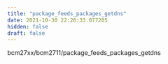 ```yaml
---
title: "package_feeds_packages_getdns"
date: 2021-10-30 22:26:33.077205
hidden: false
draft: false
---
```


bcm27xx/bcm2711/package_feeds_packages_getdns

